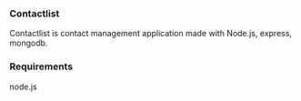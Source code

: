 ### Contactlist
Contactlist is contact management application made with Node.js, express, mongodb.

### Requirements
node.js
